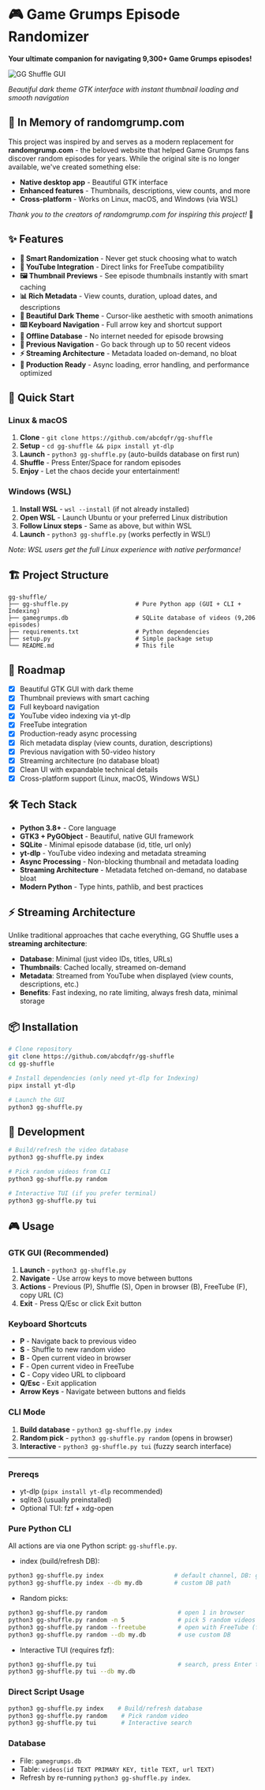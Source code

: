 # 🎮 Game Grumps Episode Randomizer

**Your ultimate companion for navigating 9,300+ Game Grumps episodes!**

![GG Shuffle GUI](Screenshot.png)

*Beautiful dark theme GTK interface with instant thumbnail loading and smooth navigation*

## 🌟 In Memory of randomgrump.com

This project was inspired by and serves as a modern replacement for **randomgrump.com** - the beloved website that helped Game Grumps fans discover random episodes for years. While the original site is no longer available, we've created something else:

- **Native desktop app** - Beautiful GTK interface
- **Enhanced features** - Thumbnails, descriptions, view counts, and more
- **Cross-platform** - Works on Linux, macOS, and Windows (via WSL)

*Thank you to the creators of randomgrump.com for inspiring this project!* 🙏

## ✨ Features

- **🎲 Smart Randomization** - Never get stuck choosing what to watch
- **🔗 YouTube Integration** - Direct links for FreeTube compatibility  
- **🖼️ Thumbnail Previews** - See episode thumbnails instantly with smart caching
- **📊 Rich Metadata** - View counts, duration, upload dates, and descriptions
- **🌙 Beautiful Dark Theme** - Cursor-like aesthetic with smooth animations
- **⌨️ Keyboard Navigation** - Full arrow key and shortcut support
- **💾 Offline Database** - No internet needed for episode browsing
- **🔄 Previous Navigation** - Go back through up to 50 recent videos
- **⚡ Streaming Architecture** - Metadata loaded on-demand, no bloat
- **🚀 Production Ready** - Async loading, error handling, and performance optimized

## 🚀 Quick Start

### Linux & macOS
1. **Clone** - `git clone https://github.com/abcdqfr/gg-shuffle`
2. **Setup** - `cd gg-shuffle && pipx install yt-dlp`
3. **Launch** - `python3 gg-shuffle.py` (auto-builds database on first run)
4. **Shuffle** - Press Enter/Space for random episodes
5. **Enjoy** - Let the chaos decide your entertainment!

### Windows (WSL)
1. **Install WSL** - `wsl --install` (if not already installed)
2. **Open WSL** - Launch Ubuntu or your preferred Linux distribution
3. **Follow Linux steps** - Same as above, but within WSL
4. **Launch** - `python3 gg-shuffle.py` (works perfectly in WSL!)

*Note: WSL users get the full Linux experience with native performance!*

## 🏗️ Project Structure

```
gg-shuffle/
├── gg-shuffle.py                   # Pure Python app (GUI + CLI + Indexing)
├── gamegrumps.db                   # SQLite database of videos (9,206 episodes)
├── requirements.txt                # Python dependencies
├── setup.py                        # Simple package setup
└── README.md                       # This file
```

## 🎯 Roadmap

- [x] Beautiful GTK GUI with dark theme
- [x] Thumbnail previews with smart caching
- [x] Full keyboard navigation
- [x] YouTube video indexing via yt-dlp
- [x] FreeTube integration
- [x] Production-ready async processing
- [x] Rich metadata display (view counts, duration, descriptions)
- [x] Previous navigation with 50-video history
- [x] Streaming architecture (no database bloat)
- [x] Clean UI with expandable technical details
- [x] Cross-platform support (Linux, macOS, Windows WSL)

## 🛠️ Tech Stack

- **Python 3.8+** - Core language
- **GTK3 + PyGObject** - Beautiful, native GUI framework
- **SQLite** - Minimal episode database (id, title, url only)
- **yt-dlp** - YouTube video indexing and metadata streaming
- **Async Processing** - Non-blocking thumbnail and metadata loading
- **Streaming Architecture** - Metadata fetched on-demand, no database bloat
- **Modern Python** - Type hints, pathlib, and best practices

## ⚡ Streaming Architecture

Unlike traditional approaches that cache everything, GG Shuffle uses a **streaming architecture**:

- **Database**: Minimal (just video IDs, titles, URLs)
- **Thumbnails**: Cached locally, streamed on-demand
- **Metadata**: Streamed from YouTube when displayed (view counts, descriptions, etc.)
- **Benefits**: Fast indexing, no rate limiting, always fresh data, minimal storage

## 📦 Installation

```bash
# Clone repository
git clone https://github.com/abcdqfr/gg-shuffle
cd gg-shuffle

# Install dependencies (only need yt-dlp for Indexing)
pipx install yt-dlp

# Launch the GUI
python3 gg-shuffle.py
```

## 🚀 Development

```bash
# Build/refresh the video database
python3 gg-shuffle.py index

# Pick random videos from CLI
python3 gg-shuffle.py random

# Interactive TUI (if you prefer terminal)
python3 gg-shuffle.py tui
```

## 🎮 Usage

### GTK GUI (Recommended)
1. **Launch** - `python3 gg-shuffle.py`
2. **Navigate** - Use arrow keys to move between buttons
3. **Actions** - Previous (P), Shuffle (S), Open in browser (B), FreeTube (F), copy URL (C)
4. **Exit** - Press Q/Esc or click Exit button

### Keyboard Shortcuts
- **P** - Navigate back to previous video
- **S** - Shuffle to new random video
- **B** - Open current video in browser
- **F** - Open current video in FreeTube
- **C** - Copy video URL to clipboard
- **Q/Esc** - Exit application
- **Arrow Keys** - Navigate between buttons and fields

### CLI Mode
1. **Build database** - `python3 gg-shuffle.py index`
2. **Random pick** - `python3 gg-shuffle.py random` (opens in browser)
3. **Interactive** - `python3 gg-shuffle.py tui` (fuzzy search interface)

---

### Prereqs
- yt-dlp (`pipx install yt-dlp` recommended)
- sqlite3 (usually preinstalled)
- Optional TUI: fzf + xdg-open

### Pure Python CLI
All actions are via one Python script: `gg-shuffle.py`.

- index (build/refresh DB):
```sh
python3 gg-shuffle.py index                    # default channel, DB: gamegrumps.db
python3 gg-shuffle.py index --db my.db         # custom DB path
```

- Random picks:
```sh
python3 gg-shuffle.py random                    # open 1 in browser
python3 gg-shuffle.py random -n 5               # pick 5 random videos
python3 gg-shuffle.py random --freetube         # open with FreeTube (freetube://)
python3 gg-shuffle.py random --db my.db         # use custom DB
```

- Interactive TUI (requires fzf):
```sh
python3 gg-shuffle.py tui                       # search, press Enter to open
python3 gg-shuffle.py tui --db my.db
```

### Direct Script Usage
```sh
python3 gg-shuffle.py index    # Build/refresh database
python3 gg-shuffle.py random    # Pick random video
python3 gg-shuffle.py tui       # Interactive search
```

### Database
- File: `gamegrumps.db`
- Table: `videos(id TEXT PRIMARY KEY, title TEXT, url TEXT)`
- Refresh by re-running `python3 gg-shuffle.py index`.

